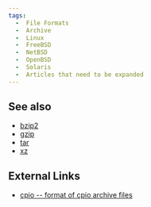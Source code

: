 ```yaml
---
tags:
  -  File Formats
  -  Archive
  -  Linux
  -  FreeBSD
  -  NetBSD
  -  OpenBSD
  -  Solaris
  -  Articles that need to be expanded
---
```

## See also

- [bzip2](bzip2.md)
- [gzip](gzip.md)
- [tar](tar.md)
- [xz](xz.md)

## External Links

- [cpio -- format of cpio archive
  files](http://people.freebsd.org/~kientzle/libarchive/man/cpio.5.txt)

